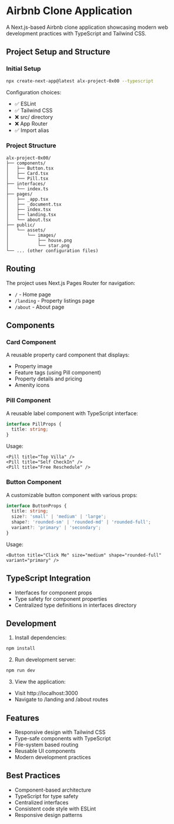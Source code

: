 # Airbnb Clone Application

A Next.js-based Airbnb clone application showcasing modern web development practices with TypeScript and Tailwind CSS.

## Project Setup and Structure

### Initial Setup
```bash
npx create-next-app@latest alx-project-0x00 --typescript
```

Configuration choices:
- ✅ ESLint
- ✅ Tailwind CSS
- ❌ src/ directory
- ❌ App Router
- ✅ Import alias

### Project Structure
```
alx-project-0x00/
├── components/
│   ├── Button.tsx
│   ├── Card.tsx
│   └── Pill.tsx
├── interfaces/
│   └── index.ts
├── pages/
│   ├── _app.tsx
│   ├── _document.tsx
│   ├── index.tsx
│   ├── landing.tsx
│   └── about.tsx
├── public/
│   └── assets/
│       └── images/
│           ├── house.png
│           └── star.png
└── ... (other configuration files)
```

## Routing
The project uses Next.js Pages Router for navigation:
- `/` - Home page
- `/landing` - Property listings page
- `/about` - About page

## Components

### Card Component
A reusable property card component that displays:
- Property image
- Feature tags (using Pill component)
- Property details and pricing
- Amenity icons

### Pill Component
A reusable label component with TypeScript interface:
```typescript
interface PillProps {
  title: string;
}
```

Usage:
```tsx
<Pill title="Top Villa" />
<Pill title="Self CheckIn" />
<Pill title="Free Reschedule" />
```

### Button Component
A customizable button component with various props:
```typescript
interface ButtonProps {
  title: string;
  size?: 'small' | 'medium' | 'large';
  shape?: 'rounded-sm' | 'rounded-md' | 'rounded-full';
  variant?: 'primary' | 'secondary';
}
```

Usage:
```tsx
<Button title="Click Me" size="medium" shape="rounded-full" variant="primary" />
```

## TypeScript Integration
- Interfaces for component props
- Type safety for component properties
- Centralized type definitions in interfaces directory

## Development
1. Install dependencies:
```bash
npm install
```

2. Run development server:
```bash
npm run dev
```

3. View the application:
- Visit http://localhost:3000
- Navigate to /landing and /about routes

## Features
- Responsive design with Tailwind CSS
- Type-safe components with TypeScript
- File-system based routing
- Reusable UI components
- Modern development practices

## Best Practices
- Component-based architecture
- TypeScript for type safety
- Centralized interfaces
- Consistent code style with ESLint
- Responsive design patterns
